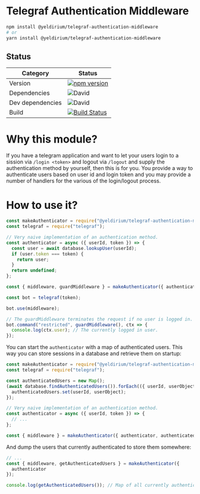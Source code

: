 # Telegraf Authentication Middleware

```sh
npm install @yeldirium/telegraf-authentication-middleware
# or
yarn install @yeldirium/telegraf-authentication-middleware
```

## Status

| Category         | Status                                                                                                                                                                                                         |
| ---------------- | -------------------------------------------------------------------------------------------------------------------------------------------------------------------------------------------------------------- |
| Version          | [![npm version](http://img.shields.io/npm/v/@yeldirium/telegraf-authentication-middleware.svg?style=flat)](https://npmjs.org/package/@yeldirium/telegraf-authentication-middleware "View this project on npm") |
| Dependencies     | ![David](https://img.shields.io/david/yeldirium/telegraf-authentication-middleware)                                                                                                                            |
| Dev dependencies | ![David](https://img.shields.io/david/dev/yeldirium/telegraf-authentication-middleware)                                                                                                                        |
| Build            | [![Build Status](https://travis-ci.org/yeldiRium/telegraf-authentication-middleware.svg?branch=master)](https://travis-ci.org/yeldiRium/telegraf-authentication-middleware)                                    |

# Why this module?

If you have a telegram application and want to let your users login to a sission
via `/login <token>` and logout via `/logout` and supply the authentication
method by yourself, then this is for you.
You provide a way to authenticate users based on user id and login token and you
may provide a number of handlers for the various of the login/logout process.

# How to use it?

```javascript
const makeAuthenticator = require("@yeldirium/telegraf-authentication-middleware");
const telegraf = require("telegraf");

// Very naive implementation of an authentication method.
const authenticator = async ({ userId, token }) => {
  const user = await database.lookupUser(userId);
  if (user.token === token) {
    return user;
  }
  return undefined;
};

const { middleware, guardMiddleware } = makeAuthenticator({ authenticator });

const bot = telegraf(token);

bot.use(middleware);

// The guardMiddleware terminates the request if no user is logged in.
bot.command("restricted", guardMiddleware(), ctx => {
  console.log(ctx.user); // The currently logged in user.
});
```

You can start the `authenticator` with a map of authenticated users. This way
you can store sessions in a database and retrieve them on startup:

```javascript
const makeAuthenticator = require("@yeldirium/telegraf-authentication-middleware");
const telegraf = require("telegraf");

const authenticatedUsers = new Map();
(await database.findAuthenticatedUsers()).forEach(({ userId, userObject }) => {
  authenticatedUsers.set(userId, userObject);
});

// Very naive implementation of an authentication method.
const authenticator = async ({ userId, token }) => {
  // ...
};

const { middleware } = makeAuthenticator({ authenticator, authenticatedUsers });
```

And dump the users that currently authenticated to store them somewhere:

```javascript
// ...
const { middleware, getAuthenticatedUsers } = makeAuthenticator({
  authenticator
});

console.log(getAuthenticatedUsers()); // Map of all currently authenticated users.
```
